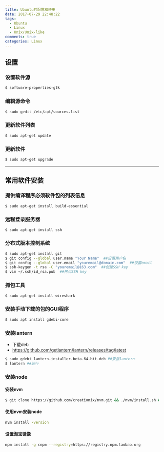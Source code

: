 ```yaml
---
title: Ubuntu的配置和使用
date: 2017-07-29 22:48:22
tags:
  - Ubuntu
  - Linux
  - Unix/Unix-like
comments: true
categories: Linux
---
```

## 设置
### 设置软件源
``` bash
$ software-properties-gtk
```
<!--more-->

### 编辑源命令
``` bash
$ sudo gedit /etc/apt/sources.list
```

### 更新软件列表
```bash
$ sudo apt-get update  
```
### 更新软件
```bash
$ sudo apt-get upgrade  
```

***

## 常用软件安装

### 提供编译程序必须软件包的列表信息
```bash
$ sudo apt-get install build-essential  
```

### 远程登录服务器
```bash
$ sudo apt-get install ssh 
```

### 分布式版本控制系统
```bash
$ sudo apt-get install git 
$ git config --global user.name "Your Name"  ##设置用户名
$ git config --global user.email "youremail@domain.com"  ##设置email
$ ssh-keygen -t rsa -C "youremail@163.com"  ##创建SSH key
$ vim ~/.ssh/id_rsa.pub  ##拷贝SSH key
```

### 抓包工具
```bash
$ sudo apt-get install wireshark  
```

### 安装手动下载的包的GUI程序
```bash
$ sudo apt install gdebi-core 
```

### 安装lantern
* 下载deb 
* https://github.com/getlantern/lantern/releases/tag/latest

```bash
$ sudo gdebi lantern-installer-beta-64-bit.deb ##安装lantern
$ lantern ##运行
```

### 安装node
#### 安装nvm
```bash
$ git clone https://github.com/creationix/nvm.git && ./nvm/install.sh && . ~/.nvm/nvm.sh  && rm –rf ./nvm
```
#### 使用nvm安装node
```bash
nvm install -version
```

#### 设置淘宝镜像
```bash
npm install -g cnpm --registry=https://registry.npm.taobao.org
```